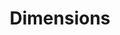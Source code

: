 ---
bigquery: https://console.cloud.google.com/bigquery?p=covid-19-dimensions-ai&page=table&d=data&t=publications
contributors: Digital Science, https://www.digital-science.com/
cost: Free for personal, non-commercial use.
description: Dimensions contains more than 100 million publications, ranging from
  articles published in scholarly journals, books and book chapters, to preprints
  and conference proceedings. All publications are contextualized with linked data
  sets, funding, publications, patents, clinical trials, and policy documents. You
  can also view associated categories, funders, institutions, and researcher profiles.
documentation: https://docs.dimensions.ai/bigquery/index.html
last_edit: Mon, 04 Apr 2022 19:04:00 GMT
location: https://www.dimensions.ai/products/free/
maintained_by: Digital Science, https://www.digital-science.com/
schema_fields: '[''organisation_details'', ''language'', ''research_org_state_codes'',
  ''application_number'', ''category_rcdc'', ''research_org_state_names'', ''journal_lists'',
  ''filing_year'', ''publisher'', ''doi'', ''authors'', ''grant_number'', ''concepts'',
  ''clinical_trial_ids'', ''phase'', ''funding_nzd'', ''funding_gbp'', ''current_assignee_orgs'',
  ''arxiv_id'', ''original_assignee_countries'', ''publication_year'', ''funder_org_state_codes'',
  ''date'', ''date_print'', ''abstract'', ''linkout'', ''start_year'', ''pages'',
  ''legal_events'', ''eisbn'', ''interventions'', ''family_count'', ''registry'',
  ''types'', ''assignee_orgs'', ''funding_cny'', ''family_id'', ''category_icrp_cso'',
  ''category_bra'', ''title'', ''legal_status'', ''mesh_headings'', ''end_date'',
  ''funder_org_countries'', ''acronym'', ''research_orgs'', ''funding_details'', ''category_hra'',
  ''open_access_categories'', ''category_for'', ''date_normal'', ''year'', ''funder_org'',
  ''original_assignee_orgs'', ''original_title'', ''ipcr'', ''family_members_ids'',
  ''category_hrcs_rac'', ''priority_year'', ''funding_eur'', ''funding_amount'', ''active_years'',
  ''citations_count'', ''foa_number'', ''publication_date'', ''research_org_city_names'',
  ''pmid'', ''journal'', ''start_date'', ''original_assignee'', ''repository_name'',
  ''metrics'', ''associated_publication_pmid'', ''end_year'', ''jurisdiction'', ''resulting_publication_ids'',
  ''acknowledgements'', ''external_ids'', ''links'', ''wikipedia_url'', ''name'',
  ''description'', ''research_org_country_names'', ''filing_status'', ''patent_ids'',
  ''funding_usd'', ''labels'', ''source_id'', ''funding_jpy'', ''cpc'', ''funder_countries'',
  ''current_assignee'', ''category_uoa'', ''gender'', ''book_series_title'', ''resulting_publication_doi'',
  ''mesh_terms'', ''cited_by_ids'', ''date_modified'', ''granted_year'', ''granted_date'',
  ''supporting_grant_ids'', ''email_address'', ''repository_url'', ''relationships'',
  ''category_icrp_ct'', ''funding_cad'', ''citation_string'', ''associated_publication_doi'',
  ''aliases'', ''research_org_countries'', ''status'', ''assignee_countries'', ''proceedings_title'',
  ''date_online'', ''current_assignee_countries'', ''investigators'', ''research_org_cities'',
  ''researcher_ids'', ''address'', ''conference'', ''book_title'', ''acronyms'', ''associated_publication_id'',
  ''volume'', ''license'', ''funding_aud'', ''embargo_date'', ''date_inserted'', ''citations'',
  ''created_date'', ''conditions'', ''type'', ''associated_publication_arxiv_id'',
  ''priority_date'', ''expiration_year'', ''issue'', ''isbn'', ''category_sdg'', ''repository_id'',
  ''editors'', ''open_access_categories_v2'', ''id'', ''original_abstract'', ''kind'',
  ''established'', ''altmetrics'', ''funder_org_cities'', ''expiration_date'', ''funding_chf'',
  ''brief_title'', ''funder_orgs'', ''associated_grant_ids'', ''publication_ids'',
  ''reference_ids'', ''funder_org_acronyms'', ''inventor_names'', ''date_imported_gbq'',
  ''categories'', ''subtitles'', ''filing_date'', ''funding_currency'', ''parent_id'',
  ''category_hrcs_hc'', ''pmcid'']'
shortname: dimensions
tags:
- scholarly literature
- patents
- funding
- clinical trials
- academic profiles
terms_of_use: 'Use of both the Dimensions COVID-19 dataset and full Dimensions dataset
  are subject to the Dimensions Terms of use: https://www.dimensions.ai/policies-terms-legal '
title: Dimensions
uuid: dcff88bd-fe6b-4fdb-8159-809bf9d7bc1c
---